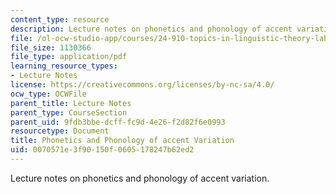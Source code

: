 ```yaml
---
content_type: resource
description: Lecture notes on phonetics and phonology of accent variation.
file: /ol-ocw-studio-app/courses/24-910-topics-in-linguistic-theory-laboratory-phonology-spring-2007/0070571e3f90150f0605178247b62ed2_lec11_accents.pdf
file_size: 1130366
file_type: application/pdf
learning_resource_types:
- Lecture Notes
license: https://creativecommons.org/licenses/by-nc-sa/4.0/
ocw_type: OCWFile
parent_title: Lecture Notes
parent_type: CourseSection
parent_uid: 9fdb3bbe-dcff-fc9d-4e26-f2d82f6e0993
resourcetype: Document
title: Phonetics and Phonology of accent Variation
uid: 0070571e-3f90-150f-0605-178247b62ed2
---
```

Lecture notes on phonetics and phonology of accent variation.